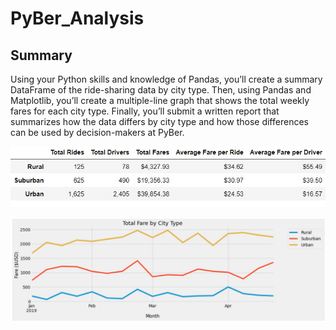 # PyBer_Analysis

## Summary
 Using your Python skills and knowledge of Pandas, you’ll create a summary DataFrame of the ride-sharing data by city type. Then, using Pandas and Matplotlib, you’ll create a multiple-line graph that shows the total weekly fares for each city type. Finally, you’ll submit a written report that summarizes how the data differs by city type and how those differences can be used by decision-makers at PyBer.
 
 ![image](https://github.com/awill1786/PyBer_Analysis/blob/main/Resources/Pyber%20Summary%20DataFrame.jpeg?raw=true)

![image](https://github.com/awill1786/PyBer_Analysis/blob/main/Resources/Total%20Fare%20by%20City%20Type%20Line%20Chart.jpeg?raw=true)
